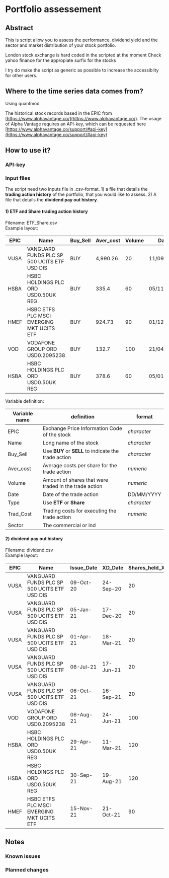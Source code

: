 # Portfolio assessement

## Abstract

This is script allow you to assess the performance, dividend yield and the sector and market distribution of your stock portfolio. 

London stock exchange is hard coded in the scripted at the moment
Check yahoo finance for the appropiate surfix for the stocks 

I try do make the script as generic as possible to increase the accessiblity for other users.


## Where to the time series data comes from?

Using quantmod

The historical stock records based in the EPIC from [https://www.alphavantage.co/](https://www.alphavantage.co/). The usage of Alpha Vantage requires an API-key, which can be requested here [https://www.alphavantage.co/support/#api-key](https://www.alphavantage.co/support/#api-key) 

## How to use it?
### API-key
### Input files
The script need two inputs file in .csv-format. 1) a file that details the **trading action history** of the portfolio, that you would like to assess. 2) A file that details the **dividend pay out history**. 

#### 1) ETF and Share trading action history
Filename: ETF_Share.csv  
Example layout: 

|EPIC|Name|Buy_Sell|Aver_cost|Volume|Date|Type|Trad_cost|Sector|Market|
|----|----|--------|---------|------|----|----|---------|------|------|
|VUSA|VANGUARD FUNDS PLC SP 500 UCITS ETF USD DIS|	BUY	|4,990.26|	20	|11/09/2020|	ETF|	5|	Mixed	|Developed Markets|
|HSBA|	HSBC HOLDINGS PLC ORD USD0.50UK REG|	BUY|	335.4|	60|	05/11/2020|	Share|	5|	Banking|	Developed Markets|
|HMEF|HSBC ETFS PLC MSCI EMERGING MKT UCITS ETF|	BUY|	924.73|	90|	01/12/2020|	ETF	|5|	Mixed|	Emerging Market|
|VOD|	VODAFONE GROUP ORD USD0.2095238|	BUY|	132.7|	100|	21/04/2021|	Share|	5|	Tech|	Developed Markets|
|HSBA|	HSBC HOLDINGS PLC ORD USD0.50UK REG|	BUY|	378.6|	60|	05/01/2021|	Share|	5|	Banking|	Developed Markets|  

Variable definition:

|Variable name| definition | format|
|-------------|------------|-------|
|EPIC|Exchange Price Information Code of the stock |*character*|
|Name| Long name of the stock|*character*|
|Buy_Sell| Use **BUY** or **SELL** to indicate the trade action|*character*|
|Aver_cost| Average costs per share for the trade action|*numeric*|
|Volume| Amount of shares that were traded in the trade action|*numeric*|
|Date| Date of the trade action|DD/MM/YYYY|
|Type| Use **ETF** or **Share**|*character*|
|Trad_Cost| Trading costs for executing the trade action|*numeric*
|Sector| The commercial or ind



#### 2) dividend pay out history
Filename: dividend.csv  
Example layout: 

|EPIC|Name|Issue_Date|XD_Date|Shares_held_XD_date|Amount_Payable|Type|
|----|----|--------|---------|------|----|----|
|VUSA	|VANGUARD FUNDS PLC SP 500 UCITS ETF USD DIS	|09-Oct-20|	24-Sep-20	|20	|0.97|	ETF|
|VUSA	|VANGUARD FUNDS PLC SP 500 UCITS ETF USD DIS	|05-Jan-21|	17-Dec-20	|20	|0.79|	ETF|
|VUSA	|VANGUARD FUNDS PLC SP 500 UCITS ETF USD DIS	|01-Apr-21|	18-Mar-21	|20	|0.87|	ETF|
|VUSA	|VANGUARD FUNDS PLC SP 500 UCITS ETF USD DIS	|06-Jul-21|	17-Jun-21	|20	|0.82|	ETF|
|VUSA	|VANGUARD FUNDS PLC SP 500 UCITS ETF USD DIS	|06-Oct-21|	16-Sep-21	|20|	0.94|	ETF|
|VOD	|VODAFONE GROUP ORD USD0.2095238	|06-Aug-21|	24-Jun-21|	100	|8.9|	Share|
|HSBA	|HSBC HOLDINGS PLC ORD USD0.50UK REG	|29-Apr-21|	11-Mar-21|	120|	9.39	|Share|
|HSBA	|HSBC HOLDINGS PLC ORD USD0.50UK REG	|30-Sep-21|	19-Aug-21|	120|	4.45|	Share|
|HMEF|	HSBC ETFS PLC MSCI EMERGING MKT UCITS ETF	|15-Nov-21|	21-Oct-21|	90|	12.04	|ETF|






## Notes
### Known issues
### Planned changes

